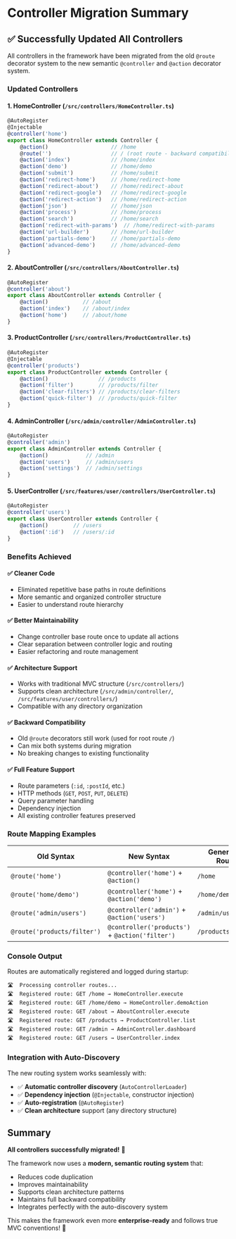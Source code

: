 # Controller Migration Summary

## ✅ Successfully Updated All Controllers

All controllers in the framework have been migrated from the old `@route` decorator system to the new semantic `@controller` and `@action` decorator system.

### Updated Controllers

#### 1. HomeController (`/src/controllers/HomeController.ts`)
```typescript
@AutoRegister
@Injectable
@controller('home')
export class HomeController extends Controller {
    @action()                    // /home
    @route('')                   // / (root route - backward compatibility)
    @action('index')             // /home/index
    @action('demo')              // /home/demo
    @action('submit')            // /home/submit
    @action('redirect-home')     // /home/redirect-home
    @action('redirect-about')    // /home/redirect-about
    @action('redirect-google')   // /home/redirect-google
    @action('redirect-action')   // /home/redirect-action
    @action('json')              // /home/json
    @action('process')           // /home/process
    @action('search')            // /home/search
    @action('redirect-with-params')  // /home/redirect-with-params
    @action('url-builder')       // /home/url-builder
    @action('partials-demo')     // /home/partials-demo
    @action('advanced-demo')     // /home/advanced-demo
}
```

#### 2. AboutController (`/src/controllers/AboutController.ts`)
```typescript
@AutoRegister
@controller('about')
export class AboutController extends Controller {
    @action()           // /about
    @action('index')    // /about/index
    @action('home')     // /about/home
}
```

#### 3. ProductController (`/src/controllers/ProductController.ts`)
```typescript
@AutoRegister
@Injectable
@controller('products')
export class ProductController extends Controller {
    @action()                // /products
    @action('filter')        // /products/filter
    @action('clear-filters') // /products/clear-filters
    @action('quick-filter')  // /products/quick-filter
}
```

#### 4. AdminController (`/src/admin/controller/AdminController.ts`)
```typescript
@AutoRegister
@controller('admin')
export class AdminController extends Controller {
    @action()            // /admin
    @action('users')     // /admin/users
    @action('settings')  // /admin/settings
}
```

#### 5. UserController (`/src/features/user/controllers/UserController.ts`)
```typescript
@AutoRegister
@controller('users')
export class UserController extends Controller {
    @action()        // /users
    @action(':id')   // /users/:id
}
```

### Benefits Achieved

#### ✅ **Cleaner Code**
- Eliminated repetitive base paths in route definitions
- More semantic and organized controller structure
- Easier to understand route hierarchy

#### ✅ **Better Maintainability**
- Change controller base route once to update all actions
- Clear separation between controller logic and routing
- Easier refactoring and route management

#### ✅ **Architecture Support**
- Works with traditional MVC structure (`/src/controllers/`)
- Supports clean architecture (`/src/admin/controller/`, `/src/features/user/controllers/`)
- Compatible with any directory organization

#### ✅ **Backward Compatibility**
- Old `@route` decorators still work (used for root route `/`)
- Can mix both systems during migration
- No breaking changes to existing functionality

#### ✅ **Full Feature Support**
- Route parameters (`:id`, `:postId`, etc.)
- HTTP methods (`GET`, `POST`, `PUT`, `DELETE`)
- Query parameter handling
- Dependency injection
- All existing controller features preserved

### Route Mapping Examples

| Old Syntax | New Syntax | Generated Route |
|------------|------------|-----------------|
| `@route('home')` | `@controller('home')` + `@action()` | `/home` |
| `@route('home/demo')` | `@controller('home')` + `@action('demo')` | `/home/demo` |
| `@route('admin/users')` | `@controller('admin')` + `@action('users')` | `/admin/users` |
| `@route('products/filter')` | `@controller('products')` + `@action('filter')` | `/products/filter` |

### Console Output
Routes are automatically registered and logged during startup:
```
🛣️  Processing controller routes...
🛣️  Registered route: GET /home → HomeController.execute
🛣️  Registered route: GET /home/demo → HomeController.demoAction
🛣️  Registered route: GET /about → AboutController.execute
🛣️  Registered route: GET /products → ProductController.list
🛣️  Registered route: GET /admin → AdminController.dashboard
🛣️  Registered route: GET /users → UserController.index
```

### Integration with Auto-Discovery
The new routing system works seamlessly with:
- ✅ **Automatic controller discovery** (`AutoControllerLoader`)
- ✅ **Dependency injection** (`@Injectable`, constructor injection)
- ✅ **Auto-registration** (`@AutoRegister`)
- ✅ **Clean architecture** support (any directory structure)

## Summary

**All controllers successfully migrated!** 🎉

The framework now uses a **modern, semantic routing system** that:
- Reduces code duplication
- Improves maintainability
- Supports clean architecture patterns
- Maintains full backward compatibility
- Integrates perfectly with the auto-discovery system

This makes the framework even more **enterprise-ready** and follows true MVC conventions! 🚀
